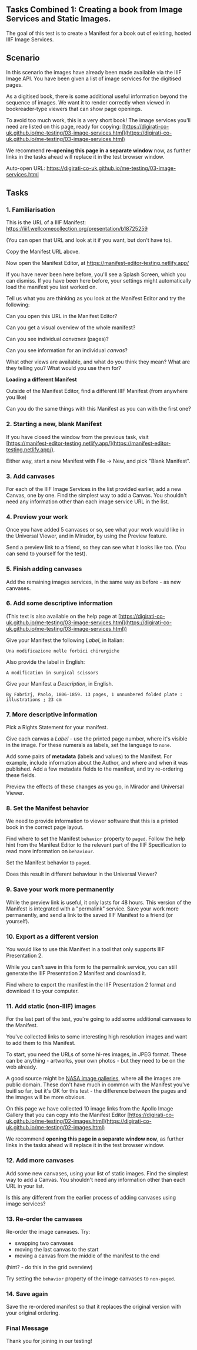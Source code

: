 
## Tasks Combined 1: Creating a book from Image Services and Static Images.

<!-- Welcom message -->
The goal of this test is to create a Manifest for a book out of existing, hosted IIIF Image Services.

## Scenario

In this scenario the images have already been made available via the IIIF Image API. You have been given a list of image services for the digitised pages.

As a digitised book, there is some additional useful information beyond the sequence of images. We want it to render correctly when viewed in bookreader-type viewers that can show page openings.

To avoid too much work, this is a very short book!
The image services you'll need are listed on this page, ready for copying:
[https://digirati-co-uk.github.io/me-testing/03-image-services.html](https://digirati-co-uk.github.io/me-testing/03-image-services.html)

We recommend **re-opening this page in a separate window** now, as further links in the tasks ahead will replace it in the test browser window.

Auto-open URL: https://digirati-co-uk.github.io/me-testing/03-image-services.html

## Tasks

### 1. Familiarisation

This is the URL of a IIIF Manifest: 
https://iiif.wellcomecollection.org/presentation/b18725259

(You can open that URL and look at it if you want, but don't have to).

Copy the Manifest URL above.

Now open the Manifest Editor, at
https://manifest-editor-testing.netlify.app/

If you have never been here before, you'll see a Splash Screen, which you can dismiss.
If you have been here before, your settings might automatically load the manifest you last worked on.

Tell us what you are thinking as you look at the Manifest Editor and try the following:

Can you open this URL in the Manifest Editor?

Can you get a visual overview of the whole manifest?

Can you see individual _canvases_ (pages)?

Can you see information for an individual _canvas_?

What other views are available, and what do you think they mean? What are they telling you? 
What would you use them for?

**Loading a different Manifest**

Outside of the Manifest Editor, find a different IIIF Manifest (from anywhere you like)

Can you do the same things with this Manifest as you can with the first one?


### 2. Starting a new, blank Manifest

If you have closed the window from the previous task, visit [https://manifest-editor-testing.netlify.app/](https://manifest-editor-testing.netlify.app/).

Either way, start a new Manifest with File -> New, and pick "Blank Manifest".


### 3. Add canvases

For each of the IIIF Image Services in the list provided earlier, add a new Canvas, one by one.
Find the simplest way to add a Canvas.
You shouldn't need any information other than each image service URL in the list.

### 4. Preview your work

Once you have added 5 canvases or so, see what your work would like in the Universal Viewer, and in Mirador, by using the Preview feature.

Send a preview link to a friend, so they can see what it looks like too. (You can send to yourself for the test).

### 5. Finish adding canvases

Add the remaining images services, in the same way as before - as new canvases.

### 6. Add some descriptive information

(This text is also available on the help page at [https://digirati-co-uk.github.io/me-testing/03-image-services.html](https://digirati-co-uk.github.io/me-testing/03-image-services.html))

Give your Manifest the following _Label_, in Italian:

```
Una modificazione nelle forbici chirurgiche
```

Also provide the label in English:

```
A modification in surgical scissors
```

Give your Manifest a _Description_, in English.

```
By Fabrizj, Paolo, 1806-1859. 13 pages, 1 unnumbered folded plate : illustrations ; 23 cm
```

### 7. More descriptive information

Pick a Rights Statement for your manifest.

Give each canvas a _Label_ - use the printed page number, where it's visible in the image.
For these numerals as labels, set the language to `none`.

Add some pairs of **metadata** (labels and values) to the Manifest.
For example, include information about the Author, and where and when it was published.
Add a few metadata fields to the manifest, and try re-ordering these fields.

Preview the effects of these changes as you go, in Mirador and Universal Viewer.


### 8. Set the Manifest behavior

We need to provide information to viewer software that this is a printed book in the correct page layout.

Find where to set the Manifest `behavior` property to `paged`.
Follow the help hint from the Manifest Editor to the relevant part of the IIIF Specification to read more information on `behaviour`.

Set the Manifest behavior to `paged`.

Does this result in different behaviour in the Universal Viewer?


### 9. Save your work more permanently

While the preview link is useful, it only lasts for 48 hours. 
This version of the Manifest is integrated with a "permalink" service.
Save your work more permanently, and send a link to the saved IIIF Manifest to a friend (or yourself).


### 10. Export as a different version

You would like to use this Manifest in a tool that only supports IIIF Presentation 2.

While you can't save in this form to the permalink service, you can still generate the IIIF Presentation 2 Manifest and download it.

Find where to export the manifest in the IIIF Presentation 2 format and download it to your computer.

### 11. Add static (non-IIIF) images

For the last part of the test, you're going to add some additional canvases to the Manifest.

You've collected links to some interesting high resolution images and want to add them to this Manifest.

To start, you need the URLs of some hi-res images, in JPEG format. These can be anything - artworks, your own photos - but they need to be on the web already. 

A good source might be [NASA image galleries](https://www.nasa.gov/multimedia/imagegallery/index.html), where all the images are public domain.
These don't have much in common with the Manifest you've buitl so far, but it's OK for this test - the difference between the pages and the images will be more obvious.

On this page we have collected 10 image links from the Apollo Image Gallery that you can copy into the Manifest Editor
[https://digirati-co-uk.github.io/me-testing/02-images.html](https://digirati-co-uk.github.io/me-testing/02-images.html)

We recommend **opening this page in a separate window now**, as further links in the tasks ahead will replace it in the test browser window.

### 12. Add more canvases

Add some new canvases, using your list of static images. 
Find the simplest way to add a Canvas.
You shouldn't need any information other than each URL in your list.

Is this any different from the earlier process of adding canvases using image services?


### 13. Re-order the canvases

Re-order the image canvases. Try:

- swapping two canvases
- moving the last canvas to the start
- moving a canvas from the middle of the manifest to the end

(hint? - do this in the grid overview)

Try setting the `behavior` property of the image canvases to `non-paged`.

### 14. Save again

Save the re-ordered manifest so that it replaces the original version with your original ordering.


### Final Message

Thank you for joining in our testing!